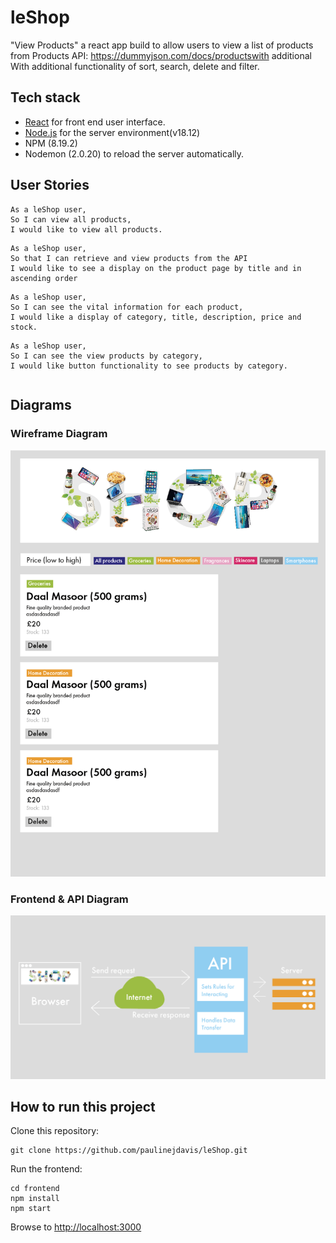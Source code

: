 # leShop

"View Products" a react app build to allow users to view a list of products
 from Products API: https://dummyjson.com/docs/productswith additional With additional functionality of sort, search, delete and filter. 
 
## Tech stack

* [React](https://reactjs.org/) for front end user interface.
* [Node.js](https://nodejs.org/en/) for the server environment(v18.12)
* NPM (8.19.2)
* Nodemon (2.0.20) to reload the server automatically.


## User Stories
```
As a leShop user,
So I can view all products,
I would like to view all products.
```

```
As a leShop user,
So that I can retrieve and view products from the API
I would like to see a display on the product page by title and in ascending order
```

```
As a leShop user,
So I can see the vital information for each product,
I would like a display of category, title, description, price and stock.
```

```
As a leShop user,
So I can see the view products by category,
I would like button functionality to see products by category.
```

```
```

## Diagrams

### Wireframe Diagram
 <img src='frontend/src/images/wireframe.png'/> 

### Frontend & API Diagram
<img src='frontend/src/images/diagram.png'/> 

## How to run this project

Clone this repository:

```
git clone https://github.com/paulinejdavis/leShop.git

```

Run the frontend:

```
cd frontend
npm install
npm start
```

 Browse to [http://localhost:3000](http://localhost:3000)
